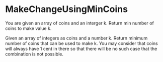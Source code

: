 # MakeChangeUsingMinCoins
You are given an array of coins and an interger k. Return min number of coins to make value k.

Given an array of integers as coins and a number k. Return minimum number of
coins that can be used to make k. You may consider that coins will always have
1 cent in there so that there will be no such case that the combination is 
not possible.
